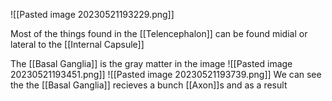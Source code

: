![[Pasted image 20230521193229.png]]

Most of the things found in the [[Telencephalon]] can be found midial or lateral to the [[Internal Capsule]]

The [[Basal Ganglia]] is the gray matter in the image
![[Pasted image 20230521193451.png]]
![[Pasted image 20230521193739.png]]
We can see the the [[Basal Ganglia]] recieves a bunch [[Axon]]s and as a result